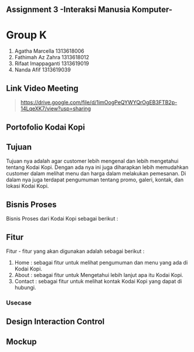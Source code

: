 ## Assignment 3 -Interaksi Manusia Komputer-
# Group K
1. Agatha Marcella    1313618006
2. Fathimah Az Zahra  1313618012
3. Rifaat Imappaganti 1313619019
4. Nanda Afif         1313619039
## Link Video Meeting
> https://drive.google.com/file/d/1imOogPeQYWYQrOgEB3FTB2p-14LqeXK7/view?usp=sharing
## Portofolio Kodai Kopi
## Tujuan
Tujuan nya adalah agar customer lebih mengenal dan lebih mengetahui tentang Kodai Kopi. Dengan ada nya ini juga diharapkan lebih memudahkan customer dalam melihat menu dan harga dalam melakukan pemesanan. Di dalam nya juga terdapat pengumuman tentang promo, galeri, kontak, dan lokasi Kodai Kopi.
## Bisnis Proses
Bisnis Proses dari Kodai Kopi sebagai berikut : 

## Fitur
Fitur - fitur yang akan digunakan adalah sebagai berikut : 
1. Home : sebagai fitur untuk melihat pengumuman dan menu yang ada di Kodai Kopi.
2. About : sebagai fitur untuk Mengetahui lebih lanjut apa itu Kodai Kopi.
3. Contact : sebagai fitur untuk melihat kontak Kodai Kopi yang dapat di hubungi. 
### Usecase
## Design Interaction Control
## Mockup
